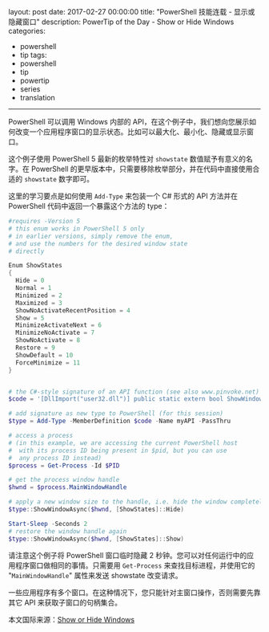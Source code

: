 ﻿layout: post
date: 2017-02-27 00:00:00
title: "PowerShell 技能连载 - 显示或隐藏窗口"
description: PowerTip of the Day - Show or Hide Windows
categories:
- powershell
- tip
tags:
- powershell
- tip
- powertip
- series
- translation
---
PowerShell 可以调用 Windows 内部的 API，在这个例子中，我们想向您展示如何改变一个应用程序窗口的显示状态。比如可以最大化、最小化、隐藏或显示窗口。

这个例子使用 PowerShell 5 最新的枚举特性对 `showstate` 数值赋予有意义的名字。在 PowerShell 的更早版本中，只需要移除枚举部分，并在代码中直接使用合适的 `showstate` 数字即可。

这里的学习要点是如何使用 `Add-Type` 来包装一个 C# 形式的 API 方法并在 PowerShell 代码中返回一个暴露这个方法的 type：

```powershell
#requires -Version 5
# this enum works in PowerShell 5 only
# in earlier versions, simply remove the enum,
# and use the numbers for the desired window state
# directly

Enum ShowStates
{
  Hide = 0
  Normal = 1
  Minimized = 2
  Maximized = 3
  ShowNoActivateRecentPosition = 4
  Show = 5
  MinimizeActivateNext = 6
  MinimizeNoActivate = 7
  ShowNoActivate = 8
  Restore = 9
  ShowDefault = 10
  ForceMinimize = 11
}


# the C#-style signature of an API function (see also www.pinvoke.net)
$code = '[DllImport("user32.dll")] public static extern bool ShowWindowAsync(IntPtr hWnd, int nCmdShow);'

# add signature as new type to PowerShell (for this session)
$type = Add-Type -MemberDefinition $code -Name myAPI -PassThru

# access a process
# (in this example, we are accessing the current PowerShell host
#  with its process ID being present in $pid, but you can use
#  any process ID instead)
$process = Get-Process -Id $PID

# get the process window handle
$hwnd = $process.MainWindowHandle

# apply a new window size to the handle, i.e. hide the window completely
$type::ShowWindowAsync($hwnd, [ShowStates]::Hide)

Start-Sleep -Seconds 2
# restore the window handle again
$type::ShowWindowAsync($hwnd, [ShowStates]::Show)
```

请注意这个例子将 PowerShell 窗口临时隐藏 2 秒钟。您可以对任何运行中的应用程序窗口做相同的事情。只需要用 `Get-Process` 来查找目标进程，并使用它的 "`MainWindowHandle`" 属性来发送 showstate 改变请求。

一些应用程序有多个窗口。在这种情况下，您只能针对主窗口操作，否则需要先靠其它 API 来获取子窗口的句柄集合。

<!--more-->
本文国际来源：[Show or Hide Windows](http://community.idera.com/powershell/powertips/b/tips/posts/show-or-hide-windows)
